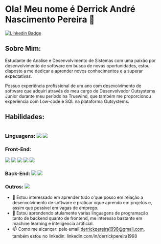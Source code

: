 # Ola! Meu nome é Derrick André Nascimento Pereira 👋

[![Linkedin Badge](https://img.shields.io/badge/LinkedIn-0077B5?style=for-the-badge&logo=linkedin&logoColor=white)](https://www.linkedin.com/in/derrickpereira1998)

## Sobre Mim:

Estudante de Analise e Desenvolvimento de Sistemas com uma paixão por desenvolvimento de software em busca de novas oportunidades, estou disposto a me dedicar a aprender novos conhecimentos e a superar expectativas.

Possuo experiência profissional de um ano com desevolvimento de software que adquiri através do meu cargo de Desenvolvedor Outsystems Junior durante meu período na Truewind, que também me proporcionou experiência com Low-code e SQL na plataforma Outsystems. 

## Habilidades:

<img src=''/>

### Linguagens: <img src="https://img.shields.io/badge/JavaScript-323330?style=for-the-badge&logo=javascript&logoColor=F7DF1E"/> <img src="https://img.shields.io/badge/TypeScript-007ACC?style=for-the-badge&logo=typescript&logoColor=white"/>

### Front-End: 
<img src="https://img.shields.io/badge/HTML5-E34F26?style=for-the-badge&logo=html5&logoColor=white"/> 
<img src="https://img.shields.io/badge/CSS3-1572B6?style=for-the-badge&logo=css3&logoColor=white"/> 
<img src='https://img.shields.io/badge/Sass-CC6699?style=for-the-badge&logo=sass&logoColor=white'/> 
<img src='https://img.shields.io/badge/React-20232A?style=for-the-badge&logo=react&logoColor=61DAFB'/> 
<img src='https://img.shields.io/badge/next.js-000000?style=for-the-badge&logo=nextdotjs&logoColor=white'/>

### Back-End: <img src='https://img.shields.io/badge/Node.js-339933?style=for-the-badge&logo=nodedotjs&logoColor=white'/> <img src='https://img.shields.io/badge/Express.js-000000?style=for-the-badge&logo=express&logoColor=white'/> <img src=''/>

### Outros: <img src='https://img.shields.io/badge/JWT-000000?style=for-the-badge&logo=JSON%20web%20tokens&logoColor=white'/>



- 👀 Estou interessado em aprender tudo o'que posso em relação a desenvolvimento de software e praticar oque aprendo em projetos e, assim que possivel em vagas de emprego. 
- 🌱 Estou aprendendo atulamente varias linguagens de programação tanto de backend quanto de frontend, me interesso bastante em machine learning e inteligencia artificial.
- 📫 Como me alcançar: pelo email derrickpereira1998@gmail.com, também estou no linkedin: linkedin.com/in/derrickpereira1998

<!---
DerrickPereira1998/DerrickPereira1998 is a ✨ special ✨ repository because its `README.md` (this file) appears on your GitHub profile.
You can click the Preview link to take a look at your changes.
--->
